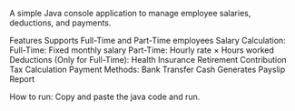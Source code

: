 A simple Java console application to manage employee salaries, deductions, and payments.


Features
    Supports Full-Time and Part-Time employees
    Salary Calculation:
        Full-Time: Fixed monthly salary
        Part-Time: Hourly rate × Hours worked
    Deductions (Only for Full-Time):
        Health Insurance
        Retirement Contribution
        Tax Calculation
    Payment Methods:
        Bank Transfer
        Cash
    Generates Payslip Report

How to run:
   Copy and paste the java code and run.
